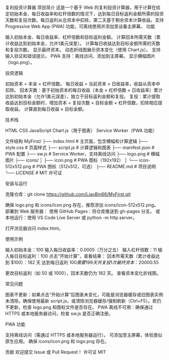 复利投资计算器
项目简介
这是一个基于 Web 的复利投资计算器，用于计算在给定初始本金、每日收益率和杠杆倍数的情况下，达到每日目标返利金额所需的投资天数和复投次数。每日返利从总资本中扣除，第二天基于剩余资本计算收益。支持 Progressive Web App (PWA) 功能，可离线使用并添加至设备主屏幕。
功能

输入初始本金、每日收益率、杠杆倍数和目标返利金额。
计算回本所需天数（累计收益达到初始本金，允许1美元误差）。
计算每日收益达到目标金额所需的天数和复投次数。
显示最终资本。
动态折线图展示资本变化（使用 Chart.js）。
支持输入验证和错误提示。
PWA 支持：离线访问、添加到主屏幕。
显示横幅图片（logo.png）。

投资逻辑

初始资本 = 本金 × 杠杆倍数。
每日收益 = 当前资本 × 日收益率，收益从资本中扣除。
回本天数：基于初始资本的每日收益（本金 × 杠杆倍数 × 日收益率）累计达到初始本金（允许1美元误差），独立于目标返利金额和复投。
复投：累计提取收益达到目标金额时，增加资本 = 复投次数 × 目标金额 × 杠杆倍数，扣除相应提取收益。
计算直到每日收益 ≥ 目标金额。

技术栈

HTML
CSS
JavaScript
Chart.js（用于图表）
Service Worker（PWA 功能）

文件结构
MyFirst/
├── index.html          # 主页面，包含横幅和计算逻辑
├── style.css          # 页面样式
├── script.js          # 计算逻辑和图表
├── manifest.json      # PWA 配置
├── sw.js              # Service Worker，支持离线访问
├── logo.png           # 横幅图片
├── icons/
│   ├── icon.png       # PWA 图标（192x192）
│   └── icon-512x512.png  # PWA 图标（512x512，可选）
├── README.md          # 项目说明
└── LICENSE            # MIT 许可证

安装与运行

克隆仓库：git clone https://github.com/LiaoBin66/MyFirst.git


确保 logo.png 和 icons/icon.png 存在，推荐添加 icons/icon-512x512.png。
部署到 Web 服务器：
使用 GitHub Pages：将仓库推送到 gh-pages 分支。
或本地运行：使用 VS Code Live Server 或 python -m http.server。


打开浏览器访问 index.html。

使用示例

输入初始本金：100
输入每日收益率：0.0005（万分之五）
输入杠杆倍数：11
输入每日目标返利：100
点击“开始计算”，查看结果：
回本所需天数（累计收益达到 $100）：182 天
达到每日返利 $100 需要 199 天
共复投 1 次
最终资本：$20000.55


更改目标返利（如 50 或 1000），回本天数仍为 182 天。
查看资本变化折线图。

常见问题

图表不更新：如果点击“开始计算”后图表未变化，可能是浏览器缓存或旧图表实例未清除。确保使用最新 script.js，或清除浏览器缓存/强制刷新（Ctrl+F5）。若仍不更新，检查 logo.png 和图标文件是否存在。
PWA 离线不可用：确保通过 HTTPS 或本地服务器访问，检查 sw.js 是否正确注册。

PWA 功能

支持离线访问（需通过 HTTPS 或本地服务器运行）。
可添加至主屏幕，体验类似原生应用。
确保 icons/icon.png 和 logo.png 存在。

贡献
欢迎提交 Issue 或 Pull Request！
许可证
MIT